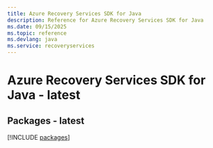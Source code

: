 ```yaml
---
title: Azure Recovery Services SDK for Java
description: Reference for Azure Recovery Services SDK for Java
ms.date: 09/15/2025
ms.topic: reference
ms.devlang: java
ms.service: recoveryservices
---
```

# Azure Recovery Services SDK for Java - latest
## Packages - latest
[!INCLUDE [packages](recovery-services-index.md)]